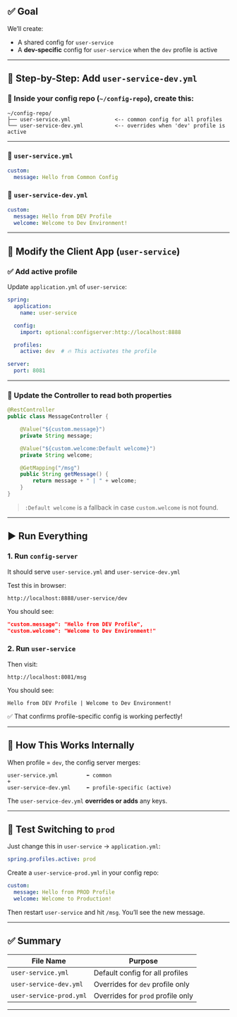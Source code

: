 ## ✅ Goal

We’ll create:

* A shared config for `user-service`
* A **dev-specific** config for `user-service` when the `dev` profile is active

---

## 🧱 Step-by-Step: Add `user-service-dev.yml`

### 📁 Inside your config repo (`~/config-repo`), create this:

```
~/config-repo/
├── user-service.yml              <-- common config for all profiles
└── user-service-dev.yml          <-- overrides when 'dev' profile is active
```

---

### 🧾 `user-service.yml`

```yaml
custom:
  message: Hello from Common Config
```

### 🧾 `user-service-dev.yml`

```yaml
custom:
  message: Hello from DEV Profile
  welcome: Welcome to Dev Environment!
```

---

## 🔧 Modify the Client App (`user-service`)

### ✅ Add active profile

Update `application.yml` of `user-service`:

```yaml
spring:
  application:
    name: user-service

  config:
    import: optional:configserver:http://localhost:8888

  profiles:
    active: dev  # 🔥 This activates the profile

server:
  port: 8081
```

---

### 🧾 Update the Controller to read both properties

```java
@RestController
public class MessageController {

    @Value("${custom.message}")
    private String message;

    @Value("${custom.welcome:Default welcome}")
    private String welcome;

    @GetMapping("/msg")
    public String getMessage() {
        return message + " | " + welcome;
    }
}
```

> `:Default welcome` is a fallback in case `custom.welcome` is not found.

---

## ▶️ Run Everything

### 1. Run `config-server`

It should serve `user-service.yml` and `user-service-dev.yml`

Test this in browser:

```
http://localhost:8888/user-service/dev
```

You should see:

```json
"custom.message": "Hello from DEV Profile",
"custom.welcome": "Welcome to Dev Environment!"
```

### 2. Run `user-service`

Then visit:

```
http://localhost:8081/msg
```

You should see:

```
Hello from DEV Profile | Welcome to Dev Environment!
```

✅ That confirms profile-specific config is working perfectly!

---

## 🧠 How This Works Internally

When profile = `dev`, the config server merges:

```
user-service.yml         ⬅️ common
+
user-service-dev.yml     ⬅️ profile-specific (active)
```

The `user-service-dev.yml` **overrides or adds** any keys.

---

## 🧪 Test Switching to `prod`

Just change this in `user-service` → `application.yml`:

```yaml
spring.profiles.active: prod
```

Create a `user-service-prod.yml` in your config repo:

```yaml
custom:
  message: Hello from PROD Profile
  welcome: Welcome to Production!
```

Then restart `user-service` and hit `/msg`. You’ll see the new message.

---

## ✅ Summary

| File Name               | Purpose                           |
| ----------------------- | --------------------------------- |
| `user-service.yml`      | Default config for all profiles   |
| `user-service-dev.yml`  | Overrides for `dev` profile only  |
| `user-service-prod.yml` | Overrides for `prod` profile only |

---

